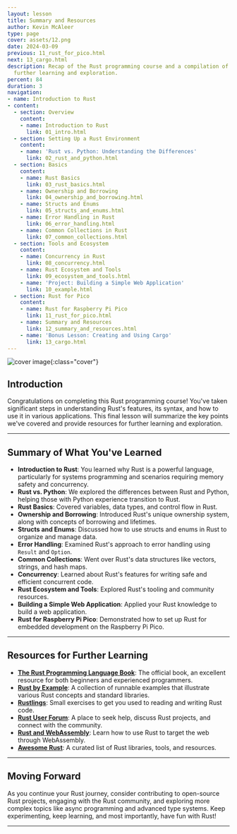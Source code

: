 ```yaml
---
layout: lesson
title: Summary and Resources
author: Kevin McAleer
type: page
cover: assets/12.png
date: 2024-03-09
previous: 11_rust_for_pico.html
next: 13_cargo.html
description: Recap of the Rust programming course and a compilation of resources for
  further learning and exploration.
percent: 84
duration: 3
navigation:
- name: Introduction to Rust
- content:
  - section: Overview
    content:
    - name: Introduction to Rust
      link: 01_intro.html
  - section: Setting Up a Rust Environment
    content:
    - name: 'Rust vs. Python: Understanding the Differences'
      link: 02_rust_and_python.html
  - section: Basics
    content:
    - name: Rust Basics
      link: 03_rust_basics.html
    - name: Ownership and Borrowing
      link: 04_ownership_and_borrowing.html
    - name: Structs and Enums
      link: 05_structs_and_enums.html
    - name: Error Handling in Rust
      link: 06_error_handling.html
    - name: Common Collections in Rust
      link: 07_common_collections.html
  - section: Tools and Ecosystem
    content:
    - name: Concurrency in Rust
      link: 08_concurrency.html
    - name: Rust Ecosystem and Tools
      link: 09_ecosystem_and_tools.html
    - name: 'Project: Building a Simple Web Application'
      link: 10_example.html
  - section: Rust for Pico
    content:
    - name: Rust for Raspberry Pi Pico
      link: 11_rust_for_pico.html
    - name: Summary and Resources
      link: 12_summary_and_resources.html
    - name: 'Bonus Lesson: Creating and Using Cargo'
      link: 13_cargo.html
---
```



![cover image]({{page.cover}}){:class="cover"}

## Introduction

Congratulations on completing this Rust programming course! You've taken significant steps in understanding Rust's features, its syntax, and how to use it in various applications. This final lesson will summarize the key points we've covered and provide resources for further learning and exploration.

---

## Summary of What You've Learned

- **Introduction to Rust**: You learned why Rust is a powerful language, particularly for systems programming and scenarios requiring memory safety and concurrency.
- **Rust vs. Python**: We explored the differences between Rust and Python, helping those with Python experience transition to Rust.
- **Rust Basics**: Covered variables, data types, and control flow in Rust.
- **Ownership and Borrowing**: Introduced Rust's unique ownership system, along with concepts of borrowing and lifetimes.
- **Structs and Enums**: Discussed how to use structs and enums in Rust to organize and manage data.
- **Error Handling**: Examined Rust's approach to error handling using `Result` and `Option`.
- **Common Collections**: Went over Rust's data structures like vectors, strings, and hash maps.
- **Concurrency**: Learned about Rust's features for writing safe and efficient concurrent code.
- **Rust Ecosystem and Tools**: Explored Rust's tooling and community resources.
- **Building a Simple Web Application**: Applied your Rust knowledge to build a web application.
- **Rust for Raspberry Pi Pico**: Demonstrated how to set up Rust for embedded development on the Raspberry Pi Pico.
  
---

## Resources for Further Learning

- **[The Rust Programming Language Book](https://doc.rust-lang.org/book/)**: The official book, an excellent resource for both beginners and experienced programmers.
- **[Rust by Example](https://doc.rust-lang.org/rust-by-example/)**: A collection of runnable examples that illustrate various Rust concepts and standard libraries.
- **[Rustlings](https://github.com/rust-lang/rustlings)**: Small exercises to get you used to reading and writing Rust code.
- **[Rust User Forum](https://users.rust-lang.org/)**: A place to seek help, discuss Rust projects, and connect with the community.
- **[Rust and WebAssembly](https://rustwasm.github.io/docs/book/)**: Learn how to use Rust to target the web through WebAssembly.
- **[Awesome Rust](https://github.com/rust-unofficial/awesome-rust)**: A curated list of Rust libraries, tools, and resources.

---

## Moving Forward

As you continue your Rust journey, consider contributing to open-source Rust projects, engaging with the Rust community, and exploring more complex topics like async programming and advanced type systems. Keep experimenting, keep learning, and most importantly, have fun with Rust!

---
